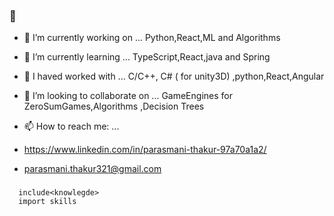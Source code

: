 ###  👋

- 🔭 I’m currently working on ... Python,React,ML and Algorithms
- 🌱 I’m currently learning ... TypeScript,React,java and Spring
- 💬 I haved worked with ... C/C++, C# ( for unity3D) ,python,React,Angular
- 👯 I’m looking to collaborate on ... GameEngines for ZeroSumGames,Algorithms ,Decision Trees
- 📫 How to reach me: ... 
- https://www.linkedin.com/in/parasmani-thakur-97a70a1a2/ 

- parasmani.thakur321@gmail.com
                      
### 
      include<knowlegde>
      import skills    
     
    
  
<!--
**Parasmanithakur/Parasmanithakur** is a ✨ _special_ ✨ repository because its `README.md` (this file) appears on your GitHub profile.

Here are some ideas to get you started:

![](https://github.com/Parasmanithakur/Parasmanithakur/blob/main/3dModel.gif) 
- 🔭 I’m currently working on ...
- 🌱 I’m currently learning ...
- 👯 I’m looking to collaborate on ...
- 🤔 I’m looking for help with ...
 3D modeling -
   ![](https://github.com/Parasmanithakur/Parasmanithakur/blob/main/3dModel.gif)
   Game and Robotics -
   ![]

- 📫 How to reach me: ...
- 😄 Pronouns: ...
- ⚡ Fun fact: ...
-->

